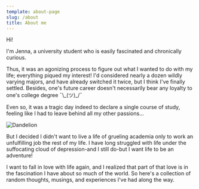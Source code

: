 ```yaml
---
template: about-page
slug: /about
title: About me
---
```

Hi!

I'm Jenna, a university student who is easily fascinated and chronically curious. 

Thus, it was an agonizing process to figure out what I wanted to do with my life; everything piqued my interest! I'd considered nearly a dozen wildly varying majors, and have already switched it twice, but I think I've finally settled. Besides, one's future career doesn't necessarily bear any loyalty to one's college degree ¯\\_(ツ)\_/¯ 

Even so, it was a tragic day indeed to declare a single course of study, feeling like I had to leave behind all my other passions...

![Dandelion](/assets/aleksandr-ledogorov-g-jjy-yv_da-unsplash.jpg "Dandelion")

But I decided I didn't want to live a life of grueling academia only to work an unfulfilling job the rest of my life. I have long struggled with life under the suffocating cloud of depression-and I still do-but I want life to be an adventure! 

I want to fall in love with life again, and I realized that part of that love is in the fascination I have about so much of the world. So here's a collection of random thoughts, musings, and experiences I've had along the way.